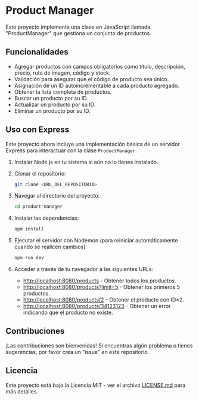 # Product Manager

Este proyecto implementa una clase en JavaScript llamada "ProductManager" que gestiona un conjunto de productos.

## Funcionalidades

- Agregar productos con campos obligatorios como título, descripción, precio, ruta de imagen, código y stock.
- Validación para asegurar que el código de producto sea único.
- Asignación de un ID autoincrementable a cada producto agregado.
- Obtener la lista completa de productos.
- Buscar un producto por su ID.
- Actualizar un producto por su ID.
- Eliminar un producto por su ID.

## Uso con Express

Este proyecto ahora incluye una implementación básica de un servidor Express para interactuar con la clase `ProductManager`.

1. Instalar Node.js en tu sistema si aún no lo tienes instalado.

2. Clonar el repositorio:

   ```bash
   git clone <URL_DEL_REPOSITORIO>
   ```

3. Navegar al directorio del proyecto:

   ```bash
   cd product-manager
   ```

4. Instalar las dependencias:

   ```bash
   npm install
   ```

5. Ejecutar el servidor con Nodemon (para reiniciar automáticamente cuando se realicen cambios):

   ```bash
   npm run dev
   ```

6. Acceder a través de tu navegador a las siguientes URLs:

   - [http://localhost:8080/products](http://localhost:8080/products) - Obtener todos los productos.
   - [http://localhost:8080/products?limit=5](http://localhost:8080/products?limit=5) - Obtener los primeros 5 productos.
   - [http://localhost:8080/products/2](http://localhost:8080/products/2) - Obtener el producto con ID=2.
   - [http://localhost:8080/products/34123123](http://localhost:8080/products/34123123) - Obtener un error indicando que el producto no existe.

## Contribuciones

¡Las contribuciones son bienvenidas! Si encuentras algún problema o tienes sugerencias, por favor crea un "issue" en este repositorio.

## Licencia

Este proyecto está bajo la Licencia MIT - ver el archivo [LICENSE.md](LICENSE.md) para más detalles.
